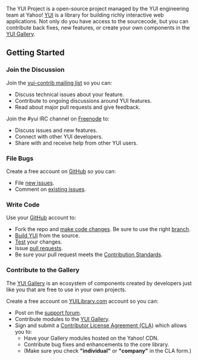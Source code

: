 The YUI Project is a open-source project managed by the YUI engineering team at Yahoo! [YUI](http://yuilibrary.com) is a library for building richly interactive web applications. Not only do you have access to the sourcecode, but you can contribute back fixes, new features, or create your own components in the [YUI Gallery](http://yuilibrary.com/gallery/). 

## Getting Started

### Join the Discussion ###

Join the [yui-contrib mailing list](https://groups.google.com/forum/?fromgroups=#!forum/yui-contrib) so you can:
   * Discuss technical issues about your feature.
   * Contribute to ongoing discussions around YUI features.
   * Read about major pull requests and give feedback.

Join the #yui IRC channel on [Freenode](http://freenode.net/) to:
   * Discuss issues and new features.
   * Connect with other YUI developers.
   * Share with and receive help from other YUI users.

### File Bugs ###

Create a free account on [GitHub](https://github.com/signup/free) so you can:
  * File [new issues](https://github.com/yui/yui3/issues/new).
  * Comment on [existing issues](https://github.com/yui/yui3/issues?direction=desc&labels=website&sort=created&state=open).




### Write Code ###

Use your [GitHub](https://github.com/) account to:
   * Fork the repo and [make code changes](https://github.com/yui/yui3/wiki/Developer-Workflow#making-a-change-to-yui). Be sure to use the right [branch](https://github.com/yui/yui3/wiki/Developer-Workflow#branch-information).
   * [Build YUI](https://github.com/yui/yui3/wiki/Developer-Workflow#building-yui) from the source.
   * [Test](https://github.com/yui/yui3/wiki/Developer-Workflow#4-build-and-test-your-change) your changes.
   * Issue [pull requests](https://github.com/yui/yui3/wiki/Developer-Workflow#9-submit-a-pull-request).
   * Be sure your pull request meets the [Contribution Standards](https://github.com/yui/yui3/wiki/Contribution-Standards).

### Contribute to the Gallery ###
The [YUI Gallery](http://yuilibrary.com/gallery/) is an ecosystem of components created by developers just like you that are free to use in your own projects. 

Create a free account on [YUILibrary.com](http://yuilibrary.com/forum/ucp.php?mode=register) account so
you can:
   * Post on the [support forum](http://yuilibrary.com/forum/).
   * Contribute modules to the [YUI Gallery](http://yuilibrary.com/gallery/).
   * Sign and submit a [Contributor License Agreement (CLA)](http://yuilibrary.com/contribute/cla/) which allows you to:
      * Have your Gallery modules hosted on the Yahoo! CDN.
      * Contribute bug fixes and enhancements to the core library.
      * (Make sure you check **"individual"** or **"company"** in the CLA form.)

   
      